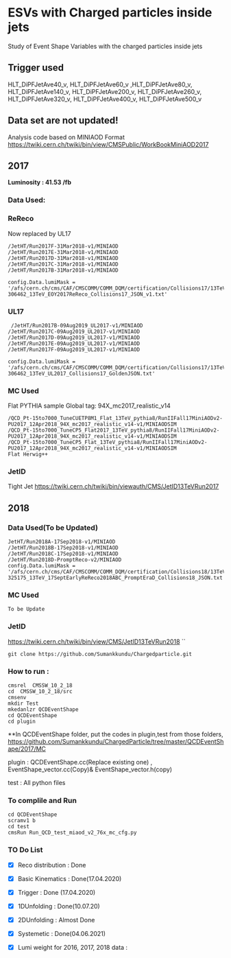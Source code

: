 # ESVs with Charged particles inside jets
Study of Event Shape Variables with the charged particles inside jets 

## Trigger used
HLT_DiPFJetAve40_v, HLT_DiPFJetAve60_v ,HLT_DiPFJetAve80_v, HLT_DiPFJetAve140_v, HLT_DiPFJetAve200_v, HLT_DiPFJetAve260_v, HLT_DiPFJetAve320_v, HLT_DiPFJetAve400_v, HLT_DiPFJetAve500_v

## Data set are not updated!
Analysis code based on MINIAOD Format
https://twiki.cern.ch/twiki/bin/view/CMSPublic/WorkBookMiniAOD2017
## 2017 
**Luminosity : 41.53 /fb**
### Data Used:
### ReReco
Now replaced by UL17
```
/JetHT/Run2017F-31Mar2018-v1/MINIAOD
/JetHT/Run2017E-31Mar2018-v1/MINIAOD
/JetHT/Run2017D-31Mar2018-v1/MINIAOD
/JetHT/Run2017C-31Mar2018-v1/MINIAOD
/JetHT/Run2017B-31Mar2018-v1/MINIAOD

config.Data.lumiMask = '/afs/cern.ch/cms/CAF/CMSCOMM/COMM_DQM/certification/Collisions17/13TeV/ReReco/Cert_294927-306462_13TeV_EOY2017ReReco_Collisions17_JSON_v1.txt'
````
### UL17
```
 /JetHT/Run2017B-09Aug2019_UL2017-v1/MINIAOD
/JetHT/Run2017C-09Aug2019_UL2017-v1/MINIAOD
/JetHT/Run2017D-09Aug2019_UL2017-v1/MINIAOD
/JetHT/Run2017E-09Aug2019_UL2017-v1/MINIAOD
/JetHT/Run2017F-09Aug2019_UL2017-v1/MINIAOD

config.Data.lumiMask = '/afs/cern.ch/cms/CAF/CMSCOMM/COMM_DQM/certification/Collisions17/13TeV/Legacy_2017/Cert_294927-306462_13TeV_UL2017_Collisions17_GoldenJSON.txt'

```
### MC Used  
Flat PYTHIA sample
Global tag: 94X_mc2017_realistic_v14
```
/QCD_Pt-15to7000_TuneCUETP8M1_Flat_13TeV_pythia8/RunIIFall17MiniAODv2-PU2017_12Apr2018_94X_mc2017_realistic_v14-v1/MINIAODSIM
/QCD_Pt-15to7000_TuneCP5_Flat2017_13TeV_pythia8/RunIIFall17MiniAODv2-PU2017_12Apr2018_94X_mc2017_realistic_v14-v1/MINIAODSIM
/QCD_Pt-15to7000_TuneCP5_Flat_13TeV_pythia8/RunIIFall17MiniAODv2-PU2017_12Apr2018_94X_mc2017_realistic_v14-v1/MINIAODSIM
Flat Herwig++

```
### JetID    
Tight Jet 
https://twiki.cern.ch/twiki/bin/viewauth/CMS/JetID13TeVRun2017

## 2018
### Data Used(To be Updated)
```
JetHT/Run2018A-17Sep2018-v1/MINIAOD
/JetHT/Run2018B-17Sep2018-v1/MINIAOD
/JetHT/Run2018C-17Sep2018-v1/MINIAOD
/JetHT/Run2018D-PromptReco-v2/MINIAOD
config.Data.lumiMask = '/afs/cern.ch/cms/CAF/CMSCOMM/COMM_DQM/certification/Collisions18/13TeV/ReReco/Cert_314472-325175_13TeV_17SeptEarlyReReco2018ABC_PromptEraD_Collisions18_JSON.txt'
```
### MC Used
```
To be Update
```
### JetID
https://twiki.cern.ch/twiki/bin/view/CMS/JetID13TeVRun2018
``
```
git clone https://github.com/Sumankkundu/Chargedparticle.git
```

### How to run :
```
cmsrel  CMSSW_10_2_18
cd  CMSSW_10_2_18/src
cmsenv
mkdir Test
mkedanlzr QCDEventShape
cd QCDEventShape
cd plugin
```
**In QCDEventShape folder, put the codes in plugin,test from those folders,
https://github.com/Sumankkundu/ChargedParticle/tree/master/QCDEventShape/2017/MC

 plugin : QCDEventShape.cc(Replace existing one) , EventShape_vector.cc(Copy)& EventShape_vector.h(copy) 
 
 test : All python files

 ### To complile and Run
 ```
 cd QCDEventShape
 scramv1 b    
 cd test 
 cmsRun Run_QCD_test_miaod_v2_76x_mc_cfg.py
```


### TO Do List 

- [x] Reco distribution : Done
- [x] Basic Kinematics  : Done(17.04.2020)
- [x] Trigger           : Done (17.04.2020)
- [x] 1DUnfolding      : Done(10.07.20) 
- [x] 2DUnfolding      : Almost Done
- [x] Systemetic      : Done(04.06.2021)
- [x] Lumi weight for 2016, 2017, 2018 data : 


